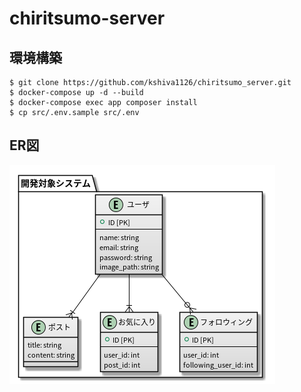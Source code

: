 # chiritsumo-server

## 環境構築

```
$ git clone https://github.com/kshiva1126/chiritsumo_server.git
$ docker-compose up -d --build
$ docker-compose exec app composer install
$ cp src/.env.sample src/.env
```

## ER図
![ER-Diagram](./out/er-diagram/er-diagram.png)
